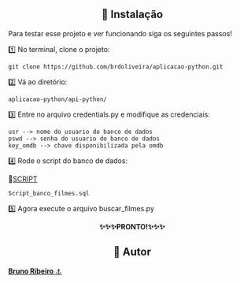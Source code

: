 <h2 align="center">🔧 Instalação</h2>
<p>Para testar esse projeto e ver funcionando siga os seguintes passos!</p>

1️⃣ No terminal, clone o projeto:

```
git clone https://github.com/brdoliveira/aplicacao-python.git
```

2️⃣ Vá ao diretório: 

````
aplicacao-python/api-python/
````

3️⃣ Entre no arquivo credentials.py e modifique as credenciais:

```
usr --> nome do usuario do banco de dados
pswd --> senha do usuario do banco de dados
key_omdb --> chave disponibilizada pela omdb
```

4️⃣ Rode o script do banco de dados: 

🔗[SCRIPT](https://github.com/brdoliveira/aplicacao-python/blob/main/Script_banco_filmes.sql)
```
Script_banco_filmes.sql
```
5️⃣ Agora execute o arquivo buscar_filmes.py


<p align="center"><b>✨✨✨PRONTO!✨✨✨</b></p>

<h2 align="center">🧐 Autor</h2>
<a href="https://github.com/brdoliveira" title="Github"><b>Bruno Ribeiro</b> ⚓</a>
